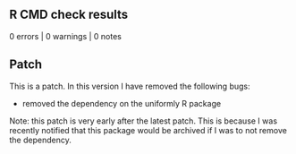 ## R CMD check results

0 errors | 0 warnings | 0 notes

## Patch
This is a patch. In this version I have removed the following bugs:

  -   removed the dependency on the uniformly R package


Note: this patch is very early after the latest patch. 
This is because I was recently notified that this package would be archived 
if I was to not remove the dependency.
